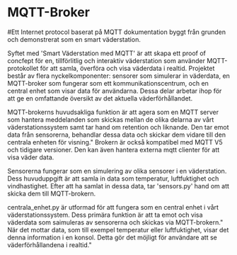 # MQTT-Broker
 
#Ett Internet protocol baserat på MQTT dokumentation byggt från grunden och demonstrerat som en smart väderstation.

Syftet med 'Smart Väderstation med MQTT' är att skapa ett proof of concfept för en, tillförlitlig och interaktiv väderstation som använder MQTT-protokollet för att samla, överföra och visa väderdata i realtid.
Projektet består av flera nyckelkomponenter: sensorer som simulerar in väderdata, en MQTT-broker som fungerar som ett kommunikationscentrum, och en central enhet som visar data för användarna. Dessa delar arbetar ihop för att ge en omfattande översikt av det aktuella väderförhållandet.

MQTT-brokerns huvudsakliga funktion är att agera som en MQTT server som hantera meddelanden som skickas mellan de olika delarna av vårt väderstationssystem samt tar hand om retention och liknande. Den tar emot data från sensorerna, behandlar dessa data och skickar dem vidare till den centrala enheten för visning." Brokern är också kompatibel med MQTT V5 och tidigare versioner. Den kan även hantera externa mqtt clienter för att visa väder data.

Sensorerna fungerar som en simulering av olika sensorer i en väderstation. Dess huvuduppgift är att samla in data som temperatur, luftfuktighet och vindhastighet. Efter att ha samlat in dessa data, tar 'sensors.py' hand om att skicka dem till MQTT-brokern.

centrala_enhet.py är utformad för att fungera som en central enhet i vårt väderstationssystem. Dess primära funktion är att ta emot och visa väderdata som saimuleras av sensorerna och skickas via MQTT-brokern." När det mottar data, som till exempel temperatur eller luftfuktighet, visar det denna information i en konsol. Detta gör det möjligt för användare att se väderförhållandena i realtid."